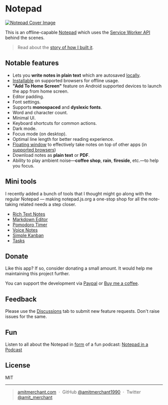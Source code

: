 Notepad
========

[![Notepad Cover Image](/art/cover.png)](https://notepad.js.org/)

This is an offline-capable [Notepad](https://notepad.js.org/) which uses the [Service Worker API](https://developer.mozilla.org/en-US/docs/Web/API/Service_Worker_API) behind the scenes.

> Read about the [story of how I built it](https://www.amitmerchant.com/Building-Simple-Offline-Notepad-Using-Service-Worker/).

## Notable features

  - Lets you **write notes in plain text** which are autosaved [locally](https://developer.mozilla.org/en-US/docs/Web/API/Window/localStorage).
  - [Installable](https://www.amitmerchant.com/adding-custom-install-button-in-progressive-web-apps/) on supported browsers for offline usage.
  - **"Add To Home Screen"** feature on Android supported devices to launch the app from home screen.
  - Editor padding.
  - Font settings.
  - Supports **monospaced** and **dyslexic fonts**.
  - Word and character count.
  - Minimal UI.
  - Keyboard shortcuts for common actions.
  - Dark mode.
  - Focus mode (on desktop).
  - Optimal line length for better reading experience.
  - [Floating window](https://www.amitmerchant.com/implementing-interactive-floating-windows-using-picture-in-picture-api/) to effectively take notes on top of other apps (in [supported browsers](https://developer.mozilla.org/en-US/docs/Web/API/Document_Picture-in-Picture_API))
  - Download notes as **plain text** or **PDF**.
  - Ability to play ambient noise—**coffee shop**, **rain**, **fireside**, etc.—to help you focus.

## Mini tools

I recently added a bunch of tools that I thought might go along with the regular Notepad — making notepad.js.org a one-stop shop for all the note-taking related needs a step closer.

- [Rich Text Notes](https://notepad.js.org/rich-text-notes/)
- [Markdown Editor](https://notepad.js.org/markdown-editor/)
- [Pomodoro Timer](https://notepad.js.org/pomodoro-timer/)
- [Voice Notes](https://notepad.js.org/voice-notes/)
- [Simple Kanban](https://notepad.js.org/kanban/)
- [Tasks](https://notepad.js.org/tasks/)


## Donate

Like this app? If so, consider donating a small amount. It would help me maintaining this project further.

You can support the development via [Paypal](https://paypal.me/AmitMerchant) or [Buy me a coffee](https://buymeacoffee.com/amitmerchant).

## Feedback

Please use the [Discussions](https://github.com/amitmerchant1990/notepad/discussions) tab to submit new feature requests. Don't raise issues for the same.

## Fun

Listen to all about the Notepad in [form](https://www.gitpodcast.com/) of a fun podcast: [Notepad in a Podcast](https://notepad.js.org/podcast/notepad-podcast.mp3)

## License

MIT

---

> [amitmerchant.com](https://www.amitmerchant.com) &nbsp;&middot;&nbsp;
> GitHub [@amitmerchant1990](https://github.com/amitmerchant1990) &nbsp;&middot;&nbsp;
> Twitter [@amit_merchant](https://twitter.com/amit_merchant)
